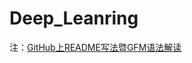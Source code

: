 # Deep_Leanring
注：[GitHub上README写法暨GFM语法解读](http://blog.csdn.net/guodongxiaren/article/details/23690801)
